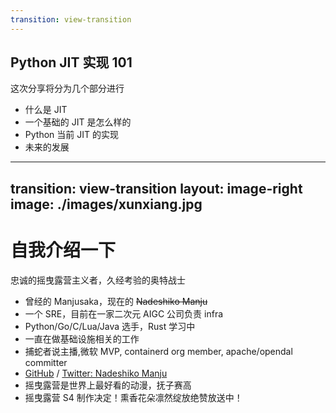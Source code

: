 ```yaml
---
transition: view-transition
---
```

## Python JIT 实现 101

这次分享将分为几个部分进行

<v-clicks>

- 什么是 JIT
- 一个基础的 JIT 是怎么样的
- Python 当前 JIT 的实现
- 未来的发展

</v-clicks>

---
transition: view-transition
layout: image-right
image: ./images/xunxiang.jpg
---

# 自我介绍一下

忠诚的摇曳露营主义者，久经考验的奥特战士

<v-clicks>

- 曾经的 Manjusaka，现在的 ~~Nadeshiko Manju~~
- 一个 SRE，目前在一家二次元 AIGC 公司负责 infra
- Python/Go/C/Lua/Java 选手，Rust 学习中
- 一直在做基础设施相关的工作
- 捕蛇者说主播,微软 MVP, containerd org member, apache/opendal committer
- [GitHub](https://github.com/Zheaoli) / [Twitter: Nadeshiko Manju](https://twitter.com/Manjusaka_Lee)
- 摇曳露营是世界上最好看的动漫，抚子赛高
- 摇曳露营 S4 制作决定！熏香花朵凛然绽放绝赞放送中！

</v-clicks>
